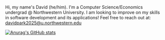 Hi, my name's David (he/him). I'm a Computer Science/Economics undergrad @ Northwestern University. I am looking to improve on my skills in software development and its applications! Feel free to reach out at: davidpark2025@u.northwestern.edu


[![Anurag's GitHub stats](https://github-readme-stats.vercel.app/api?username=dpark4&theme=tokyonight)](https://github.com/anuraghazra/github-readme-stats)
